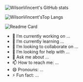 ![WilsonVincent's GitHub stats](https://github-readme-stats.vercel.app/api?username=WilsonVincent&count_private=true&show_icons=true&theme=great-gatsby)

![WilsonVincent'sTop Langs](https://github-readme-stats.vercel.app/api/top-langs/?username=WilsonVincent&hide=javascript,html,css,ejs)

![Readme Card](https://github-readme-stats.vercel.app/api/pin/?username=WilsonVincen&repo=github-readme-stats)

- 🔭 I’m currently working on ...
- 🌱 I’m currently learning ...
- 👯 I’m looking to collaborate on ...
- 🤔 I’m looking for help with ...
- 💬 Ask me about ...
- 📫 How to reach me: ...
- 😄 Pronouns: ...
- ⚡ Fun fact: ...

